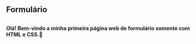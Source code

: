 <h2>Formulário<h2>

<h4> Olá! Bem-vindo a minha primeira página web de formulário somente com HTML e CSS.🚀<h4>
